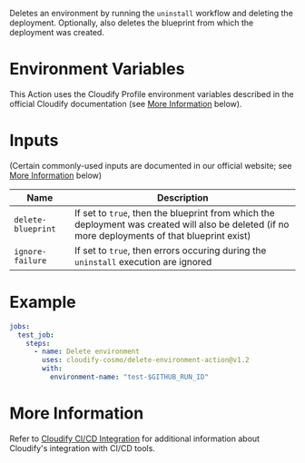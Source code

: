 Deletes an environment by running the `uninstall` workflow and deleting the deployment. Optionally,
also deletes the blueprint from which the deployment was created.

# Environment Variables

This Action uses the Cloudify Profile environment variables described in the official
Cloudify documentation (see [More Information](#more-information) below).

# Inputs

(Certain commonly-used inputs are documented in our official website; see [More Information](#more-information) below)

Name | Description
-----|------------
`delete-blueprint` | If set to `true`, then the blueprint from which the deployment was created will also be deleted (if no more deployments of that blueprint exist)
`ignore-failure` | If set to `true`, then errors occuring during the `uninstall` execution are ignored

# Example

```yaml
jobs:
  test_job:
    steps:
      - name: Delete environment
        uses: cloudify-cosmo/delete-environment-action@v1.2
        with:
          environment-name: "test-$GITHUB_RUN_ID"
```

# More Information

Refer to [Cloudify CI/CD Integration](https://docs.cloudify.co/latest/working_with/integration/) for additional information about
Cloudify's integration with CI/CD tools.
